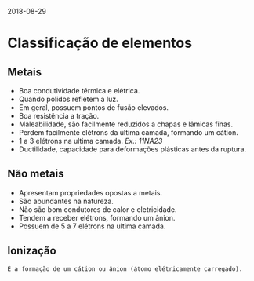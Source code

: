 2018-08-29

# Classificação de elementos

## Metais
* Boa condutividade térmica e elétrica.
* Quando polidos refletem a luz.
* Em geral, possuem pontos de fusão elevados.
* Boa resistência a tração.
* Maleabilidade, são facilmente reduzidos a chapas e lâmicas finas.
* Perdem facilmente elétrons da última camada, formando um cátion.
* 1 a 3 elétrons na ultima camada.
*Ex.: 11NA23*
* Ductilidade, capacidade para deformações plásticas antes da ruptura. 

## Não metais
* Apresentam propriedades opostas a metais.
* São abundantes na natureza.
* Não são bom condutores de calor e eletricidade.
* Tendem a receber elétrons, formando um ânion.
* Possuem de 5 a 7 elétrons na ultima camada. 

## Ionização
	É a formação de um cátion ou ânion (átomo elétricamente carregado).